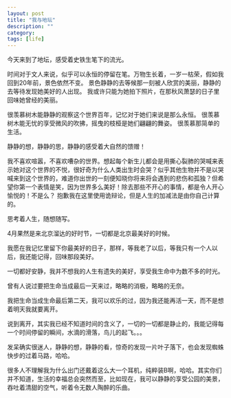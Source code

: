 ```yaml
---
layout: post
title: "我与地坛"
description: ""
category: 
tags: [life]
---
```



今天来到了地坛，感受着史铁生笔下的流光。

时间对于文人来说，似乎可以永恒的停留在笔。万物生长着，一岁一枯荣，假如我回到20年前，景色依然不变。
景色静静的去等候那一刻被人欣赏的美丽，静静的去等待发现她美好的人出现。
我或许只能为她拍下照片，在那秋风萧瑟的日子里回味她曾经的美丽。

很羡慕树木能静静的观察这个世界百年，记忆对于她们来说是那么永恒。
很羡慕树木能无忧的享受微风的吹拂，摇曳的枝桠是她们翩翩的舞姿。
很羡慕那简单的生活。

静静的想，静静的思，静静的感受着大自然的馈赠！

我不喜欢喧嚣，不喜欢嘈杂的世界。想起每个新生儿都会是用撕心裂肺的哭喊来表示她对这个世界的不悦，很好奇为什么人类出生时会哭？似乎其他生物并不是以哭喊来到这个世界的，难道你出世的一刻便知晓你将来将会遇到的悲伤和孤独？但希望你第一个表情是笑，因为世界多么美好！除去那些不开心的事情，都是令人开心愉悦的！不是么？
抱歉我在这里使用诡辩论，但是人生的加减法是由你自己计算的。

思考着人生，随想随写。

4月果然是来北京溜达的好时节，一切都是北京最美好的时候。

我愿在我记忆里留下你最美好的日子，那样，等我老了以后，等我只有一个人以后，我还能记得，回味那段美好。

一切都好安静，我并不想我的人生有遗失的美好，享受我生命中为数不多的时光。

曾有人说过要把生命当成最后一天来过，略略的消极，略略的无奈。

我把生命当成生命最后第二天，我可以欢乐的过，因为我还能再活一天，而不是想着明天我就要离开。

说到离开，其实我已经不知道时间的含义了，一切的一切都是静止的，我能记得每一个时间停留的瞬间，水滴的滑落，鸟儿的起飞。。。

发呆确实很迷人，静静的想，静静的看，惊奇的发现一片叶子落下，也会发现蜘蛛快步的过着马路，哈哈。

很多人不理解我为什么出门还戴着这么大一个耳机，纯粹装B啊，哈哈。其实你们并不知道，生活的幸福总会突然而至，比如现在，我可以静静的享受公园的美景，吞吐着清甜的空气，听着令无数人陶醉的乐曲。
